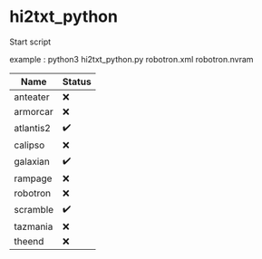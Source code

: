 # hi2txt_python

Start script

example : python3 hi2txt_python.py robotron.xml robotron.nvram

| Name  | Status |
| ----- | ------ |
| anteater | :x: |
| armorcar | :x: |
| atlantis2 | :heavy_check_mark: |
| calipso | :x: |
| galaxian | :heavy_check_mark: |
| rampage | :x: |
| robotron | :x: |
| scramble | :heavy_check_mark: |
| tazmania | :x: |
| theend | :x: |
